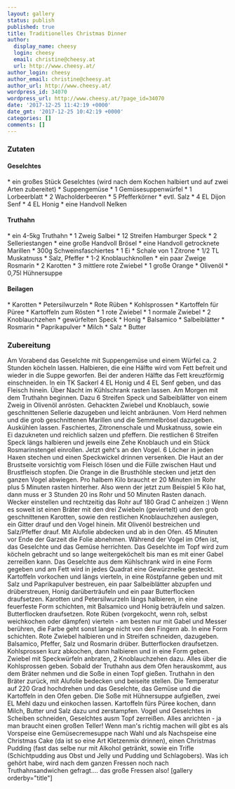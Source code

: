```yaml
---
layout: gallery
status: publish
published: true
title: Traditionelles Christmas Dinner
author:
  display_name: cheesy
  login: cheesy
  email: christine@cheesy.at
  url: http://www.cheesy.at/
author_login: cheesy
author_email: christine@cheesy.at
author_url: http://www.cheesy.at/
wordpress_id: 34070
wordpress_url: http://www.cheesy.at/?page_id=34070
date: '2017-12-25 11:42:19 +0000'
date_gmt: '2017-12-25 10:42:19 +0000'
categories: []
comments: []
---
```

### Zutaten
#### Geselchtes
\* ein großes Stück Geselchtes (wird nach dem Kochen halbiert und auf zwei Arten zubereitet)
\* Suppengemüse
\* 1 Gemüsesuppenwürfel
\* 1 Lorbeerblatt
\* 2 Wacholderbeeren
\* 5 Pfefferkörner
\* evtl. Salz
\* 4 EL Dijon Senf
\* 4 EL Honig
\* eine Handvoll Nelken
#### Truthahn
\* ein 4-5kg Truthahn
\* 1 Zweig Salbei
\* 12 Streifen Hamburger Speck
\* 2 Selleriestangen
\* eine große Handvoll Brösel
\* eine Handvoll getrocknete Marillen
\* 300g Schweinsfaschiertes
\* 1 Ei
\* Schale von 1 Zitrone
\* 1/2 TL Muskatnuss
\* Salz, Pfeffer
\* 1-2 Knoblauchknollen
\* ein paar Zweige Rosmarin
\* 2 Karotten
\* 3 mittlere rote Zwiebel
\* 1 große Orange
\* Olivenöl
\* 0,75l Hühnersuppe
#### Beilagen
\* Karotten
\* Petersilwurzeln
\* Rote Rüben
\* Kohlsprossen
\* Kartoffeln für Püree
\* Kartoffeln zum Rösten
\* 1 rote Zwiebel
\* 1 normale Zwiebel
\* 2 Knoblauchzehen
\* gewürfelten Speck
\* Honig
\* Balsamico
\* Salbeiblätter
\* Rosmarin
\* Paprikapulver
\* Milch
\* Salz
\* Butter
### Zubereitung
Am Vorabend das Geselchte mit Suppengemüse und einem Würfel ca. 2 Stunden köcheln lassen. Halbieren, die eine Hälfte wird vom Fett befreit und wieder in die Suppe geworfen. Bei der anderen Hälfte das Fett kreuzförmig einschneiden. In ein TK Sackerl 4 EL Honig und 4 EL Senf geben, und das Fleisch hinein. Über Nacht im Kühlschrank rasten lassen.
Am Morgen mit dem Truthahn beginnen. Dazu 6 Streifen Speck und Salbeiblätter von einem Zweig in Olivenöl anrösten. Gehackten Zwiebel und Knoblauch, sowie geschnittenen Sellerie dazugeben und leicht anbräunen. Vom Herd nehmen und die grob geschnittenen Marillen und die Semmelbrösel dazugeben. Auskühlen lassen. Faschiertes, Zitronenschale und Muskatnuss, sowie ein Ei dazukneten und reichlich salzen und pfeffern.
Die restlichen 6 Streifen Speck längs halbieren und jeweils eine Zehe Knoblauch und ein Stück Rosmarinstengel einrollen.
Jetzt geht's an den Vogel. 6 Löcher in jeden Haxen stechen und einen Speckwickel drinnen versenken. Die Haut an der Brustseite vorsichtig vom Fleisch lösen und die Fülle zwischen Haut und Brustfleisch stopfen. Die Orange in die Brusthöhle stecken und jetzt den ganzen Vogel abwiegen.
Pro halbem Kilo braucht er 20 Minuten im Rohr plus 5 Minuten rasten hinterher. Also wenn der jetzt zum Beispiel 5 Kilo hat, dann muss er 3 Stunden 20 ins Rohr und 50 Minuten Rasten danach. Wecker einstellen und rechtzeitig das Rohr auf 180 Grad C anheizen :)
Wenn es soweit ist einen Bräter mit den drei Zwiebeln (geviertelt) und den grob geschnittenen Karotten, sowie den restlichen Knoblauchzehen auslegen, ein Gitter drauf und den Vogel hinein. Mit Olivenöl bestreichen und Salz/Pfeffer drauf. Mit Alufolie abdecken und ab in den Ofen. 45 Minuten vor Ende der Garzeit die Folie abnehmen.
Während der Vogel im Ofen ist, das Geselchte und das Gemüse herrichten.
Das Geselchte im Topf wird zum köcheln gebracht und so lange weitergeköchelt bis man es mit einer Gabel zerreißen kann. Das Geselchte aus dem Kühlschrank wird in eine Form gegeben und am Fett wird in jedes Quadrat eine Gewürznelke gesteckt.
Kartoffeln vorkochen und längs vierteln, in eine Röstpfanne geben und mit Salz und Paprikapulver bestreuen, ein paar Salbeiblätter abzupfen und drüberstreuen, Honig darüberträufeln und ein paar Butterflocken draufsetzen.
Karotten und Petersilwurzeln längs halbieren, in eine feuerfeste Form schichten, mit Balsamico und Honig beträufeln und salzen. Butterflocken draufsetzen.
Rote Rüben (vorgekocht, wenn roh, selbst weichkochen oder dämpfen) vierteln - am besten nur mit Gabel und Messer berühren, die Farbe geht sonst lange nicht von den Fingern ab. In eine Form schichten. Rote Zwiebel halbieren und in Streifen schneiden, dazugeben. Balsamico, Pfeffer, Salz und Rosmarin drüber. Butterflocken draufsetzen.
Kohlsprossen kurz abkochen, dann halbieren und in eine Form geben. Zwiebel mit Speckwürfeln anbraten, 2 Knoblauchzehen dazu. Alles über die Kohlsprossen geben.
Sobald der Truthahn aus dem Ofen herauskommt, aus dem Bräter nehmen und die Soße in einen Topf gießen. Truthahn in den Bräter zurück, mit Alufolie bedecken und beiseite stellen. Die Temperatur auf 220 Grad hochdrehen und das Geselchte, das Gemüse und die Kartoffeln in den Ofen geben.
Die Soße mit Hühnersuppe aufgießen, zwei EL Mehl dazu und einkochen lassen.
Kartoffeln fürs Püree kochen, dann Milch, Butter und Salz dazu und zerstampfen.
Vogel und Geselchtes in Scheiben schneiden, Geselchtes ausm Topf zerreißen. Alles anrichten - ja man braucht einen großen Teller!
Wenn man's richtig machen will gibt es als Vorspeise eine Gemüsecremesuppe nach Wahl und als Nachspeise eine Christmas Cake (da ist so eine Art Kletzenmix drinnen), einen Christmas Pudding (fast das selbe nur mit Alkohol getränkt, sowie ein Trifle (Schichtpudding aus Obst und Jelly und Pudding und Schlagobers). Was ich gehört habe, wird nach dem ganzen Fressen noch nach Truthahnsandwichen gefragt.... das große Fressen also!
[gallery orderby="title"]
